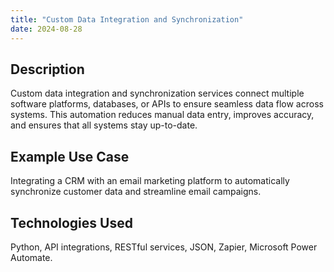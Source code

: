 ```yaml
---
title: "Custom Data Integration and Synchronization"
date: 2024-08-28
---
```


## Description
Custom data integration and synchronization services connect multiple software platforms, databases, or APIs to ensure seamless data flow across systems. This automation reduces manual data entry, improves accuracy, and ensures that all systems stay up-to-date.

## Example Use Case
Integrating a CRM with an email marketing platform to automatically synchronize customer data and streamline email campaigns.

## Technologies Used
Python, API integrations, RESTful services, JSON, Zapier, Microsoft Power Automate.

<!-- ## Pricing, Time Frame, and Revisions

| Service                            | Pricing              | Time Frame | Revisions                               |
|------------------------------------|----------------------|------------|------------------------------------------|
| Data Integration and Synchronization | $100 - $300 per integration | 1 week     | Up to 2 revisions for minor adjustments  | -->
